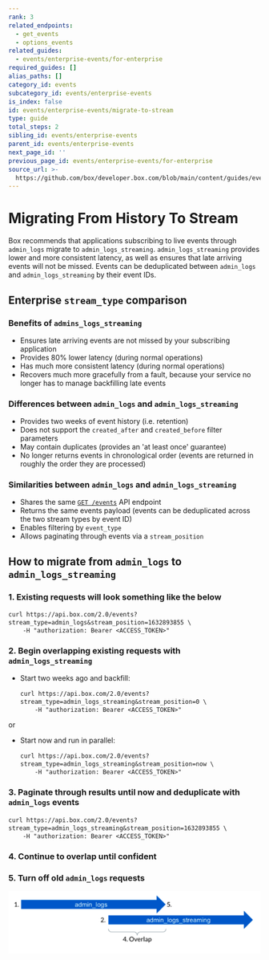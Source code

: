 ```yaml
---
rank: 3
related_endpoints:
  - get_events
  - options_events
related_guides:
  - events/enterprise-events/for-enterprise
required_guides: []
alias_paths: []
category_id: events
subcategory_id: events/enterprise-events
is_index: false
id: events/enterprise-events/migrate-to-stream
type: guide
total_steps: 2
sibling_id: events/enterprise-events
parent_id: events/enterprise-events
next_page_id: ''
previous_page_id: events/enterprise-events/for-enterprise
source_url: >-
  https://github.com/box/developer.box.com/blob/main/content/guides/events/enterprise-events/migrate-to-stream.md
---
```

# Migrating From History To Stream

Box recommends that applications subscribing to live events through
`admin_logs` migrate to `admin_logs_streaming`. `admin_logs_streaming` provides
lower and more consistent latency, as well as ensures that late arriving
events will not be missed. Events can be deduplicated between `admin_logs` and
`admin_logs_streaming` by their event IDs.

## Enterprise `stream_type` comparison

### Benefits of `admins_logs_streaming`

- Ensures late arriving events are not missed by your subscribing application
- Provides 80% lower latency (during normal operations)
- Has much more consistent latency (during normal operations)
- Recovers much more gracefully from a fault, because your service no longer has to manage backfilling late events

### Differences between `admin_logs` and `admin_logs_streaming`

- Provides two weeks of event history (i.e. retention)
- Does not support the `created_after` and `created_before` filter parameters
- May contain duplicates (provides an 'at least once' guarantee)
- No longer returns events in chronological order (events are returned in roughly the order they are processed)

### Similarities between `admin_logs` and `admin_logs_streaming`

- Shares the same [`GET /events`][events-api] API endpoint
- Returns the same events payload (events can be deduplicated across the two stream types by event ID)
- Enables filtering by `event_type`
- Allows paginating through events via a `stream_position`

## How to migrate from `admin_logs` to `admin_logs_streaming`

### 1. Existing requests will look something like the below

```curl
curl https://api.box.com/2.0/events?stream_type=admin_logs&stream_position=1632893855 \
    -H "authorization: Bearer <ACCESS_TOKEN>"
```

### 2. Begin overlapping existing requests with `admin_logs_streaming`

- Start two weeks ago and backfill:

    ```curl
    curl https://api.box.com/2.0/events?stream_type=admin_logs_streaming&stream_position=0 \
        -H "authorization: Bearer <ACCESS_TOKEN>"
    ```

or

- Start now and run in parallel:

    ```curl
    curl https://api.box.com/2.0/events?stream_type=admin_logs_streaming&stream_position=now \
        -H "authorization: Bearer <ACCESS_TOKEN>"
    ```

### 3. Paginate through results until now and deduplicate with `admin_logs` events

```curl
curl https://api.box.com/2.0/events?stream_type=admin_logs_streaming&stream_position=1632893855 \
    -H "authorization: Bearer <ACCESS_TOKEN>"
```

### 4. Continue to overlap until confident

### 5. Turn off old `admin_logs` requests

<ImageFrame center shadow border>

![Stream Migration Flow](images/migrate_to_stream.png)

</ImageFrame>

[events-api]: e://events
